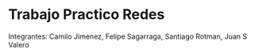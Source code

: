 # Trabajo Practico Redes
Integrantes: Camilo Jimenez, Felipe Sagarraga, Santiago Rotman, Juan S Valero
